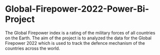 # Global-Firepower-2022-Power-Bi-Project

The Global Firepower index is a rating of the military forces of all countries on the Earth. 
The aim of the project is to analyzed the data for the Global Firepower 2022 which is used to track the defence mechanism of the countries across the world.
